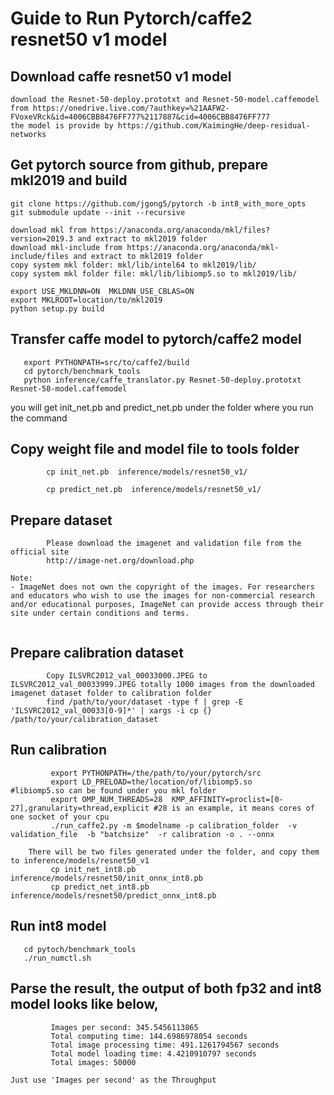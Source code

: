 # Guide to Run Pytorch/caffe2 resnet50 v1 model 



## Download caffe resnet50 v1 model

```
download the Resnet-50-deploy.prototxt and Resnet-50-model.caffemodel from https://onedrive.live.com/?authkey=%21AAFW2-FVoxeVRck&id=4006CBB8476FF777%2117887&cid=4006CBB8476FF777
the model is provide by https://github.com/KaimingHe/deep-residual-networks
```


## Get pytorch source from github, prepare mkl2019 and build

```
git clone https://github.com/jgong5/pytorch -b int8_with_more_opts
git submodule update --init --recursive
```

```
download mkl from https://anaconda.org/anaconda/mkl/files?version=2019.3 and extract to mkl2019 folder
download mkl-include from https://anaconda.org/anaconda/mkl-include/files and extract to mkl2019 folder
copy system mkl folder: mkl/lib/intel64 to mkl2019/lib/
copy system mkl folder file: mkl/lib/libiomp5.so to mkl2019/lib/
```

```
export USE_MKLDNN=ON  MKLDNN_USE_CBLAS=ON
export MKLROOT=location/to/mkl2019
python setup.py build
```

## Transfer caffe model to pytorch/caffe2 model


```
   export PYTHONPATH=src/to/caffe2/build
   cd pytorch/benchmark_tools
   python inference/caffe_translator.py Resnet-50-deploy.prototxt Resnet-50-model.caffemodel

```
   you will get init_net.pb and predict_net.pb under the folder where you run the command

## Copy weight file and model file to tools folder

```
        cp init_net.pb  inference/models/resnet50_v1/

        cp predict_net.pb  inference/models/resnet50_v1/
```

## Prepare dataset

```
        Please download the imagenet and validation file from the official site
        http://image-net.org/download.php
        
Note:
- ImageNet does not own the copyright of the images. For researchers and educators who wish to use the images for non-commercial research and/or educational purposes, ImageNet can provide access through their site under certain conditions and terms. 
                
```

## Prepare calibration dataset

```
        Copy ILSVRC2012_val_00033000.JPEG to ILSVRC2012_val_00033999.JPEG totally 1000 images from the downloaded imagenet dataset folder to calibration folder
        find /path/to/your/dataset -type f | grep -E 'ILSVRC2012_val_00033[0-9]*' | xargs -i cp {} /path/to/your/calibration_dataset
```

## Run calibration

```
         export PYTHONPATH=/the/path/to/your/pytorch/src
         export LD_PRELOAD=the/location/of/libiomp5.so      #libiomp5.so can be found under you mkl folder
         export OMP_NUM_THREADS=28  KMP_AFFINITY=proclist=[0-27],granularity=thread,explicit #28 is an example, it means cores of one socket of your cpu
         ./run_caffe2.py -m $modelname -p calibration_folder  -v validation_file  -b "batchsize"  -r calibration -o . --onnx

    There will be two files generated under the folder, and copy them to inference/models/resnet50_v1
         cp init_net_int8.pb inference/models/resnet50/init_onnx_int8.pb
         cp predict_net_int8.pb inference/models/resnet50/predict_onnx_int8.pb

```


## Run int8 model

```
   cd pytoch/benchmark_tools
   ./run_numctl.sh
```




## Parse the result, the output of both fp32 and int8 model looks like below,

```
         Images per second: 345.5456113865
         Total computing time: 144.6986978054 seconds
         Total image processing time: 491.1261794567 seconds
         Total model loading time: 4.4210910797 seconds
         Total images: 50000

```
    Just use 'Images per second' as the Throughput
    
